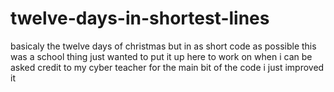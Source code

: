 # twelve-days-in-shortest-lines
basicaly the twelve days of christmas but in as short code as possible
this was a school thing just wanted to put it up here to work on when i can be asked 
credit to my cyber teacher for the main bit of the code i just improved it 
